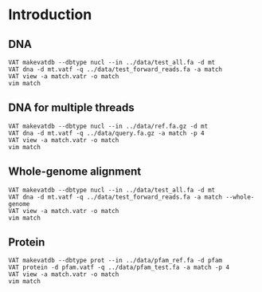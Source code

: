 # Introduction

## DNA
```console
VAT makevatdb --dbtype nucl --in ../data/test_all.fa -d mt
VAT dna -d mt.vatf -q ../data/test_forward_reads.fa -a match
VAT view -a match.vatr -o match
vim match
```
## DNA for multiple threads
```console
VAT makevatdb --dbtype nucl --in ../data/ref.fa.gz -d mt
VAT dna -d mt.vatf -q ../data/query.fa.gz -a match -p 4
VAT view -a match.vatr -o match
vim match
```
## Whole-genome alignment
```console
VAT makevatdb --dbtype nucl --in ../data/test_all.fa -d mt
VAT dna -d mt.vatf -q ../data/test_forward_reads.fa -a match --whole-genome
VAT view -a match.vatr -o match
vim match
```
## Protein
```console
VAT makevatdb --dbtype prot --in ../data/pfam_ref.fa -d pfam
VAT protein -d pfam.vatf -q ../data/pfam_test.fa -a match -p 4
VAT view -a match.vatr -o match
vim match
```



